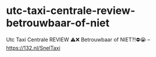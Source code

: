 # utc-taxi-centrale-review-betrouwbaar-of-niet
Utc Taxi Centrale REVIEW ⚠️❌ Betrouwbaar of NIET?!⛔️😭 – https://132.nl/SnelTaxi
